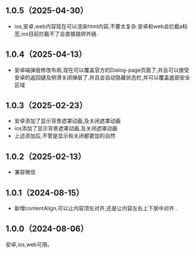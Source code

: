 ## 1.0.5（2025-04-30）
* ios,安卓,web内容现在可以渲染html内容,不要太复杂.安卓和web会拦截a标签,ios目前拦截不了会直接跳转外链.
## 1.0.4（2025-04-13）
* 安卓端弹层修改布局,现在可以覆盖官方的Dialog-page页面了,并且可以接受安卓的返回键及侧滑关闭弹层了.并且会自动隐藏状态栏,并可以覆盖底部安全区域
## 1.0.3（2025-02-23）
* 安卓添加了显示背景遮罩动画,及关闭遮罩动画
* ios添加了显示背景遮罩动画,及关闭遮罩动画
* 上述添加后,不管是显示和关闭都更加的自然
## 1.0.2（2025-02-13）
* 兼容微信
## 1.0.1（2024-08-15）
* 新增contentAlign,可以让内容顶左对齐,还是让内容左右上下居中对齐 .
## 1.0.0（2024-08-06）
安卓,ios,web可用。
